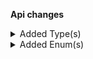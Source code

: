 **Api changes**

<details>
<summary>Added Type(s)</summary>

- added type `CheckoutOrderCreationFailedEvent`
- added type `CheckoutPaymentAuthorizationCancelledEvent`
- added type `CheckoutPaymentAuthorizationFailedEvent`
- added type `CheckoutPaymentAuthorizedEvent`
- added type `CheckoutPaymentCancelAuthorizationFailedEvent`
- added type `CheckoutPaymentChargeFailedEvent`
- added type `CheckoutPaymentChargedEvent`
- added type `CheckoutPaymentRefundFailedEvent`
- added type `CheckoutPaymentRefundedEvent`
- added type `CheckoutMessageOrderPayloadBaseData`
- added type `CheckoutMessagePaymentsPayloadBaseData`
</details>


<details>
<summary>Added Enum(s)</summary>

- added enum `checkout` to type `EventSubscriptionResourceTypeId`
- added enum `CheckoutOrderCreationFailed` to type `EventType`
- added enum `CheckoutPaymentAuthorizationCancelled` to type `EventType`
- added enum `CheckoutPaymentAuthorizationFailed` to type `EventType`
- added enum `CheckoutPaymentAuthorized` to type `EventType`
- added enum `CheckoutPaymentCancelAuthorizationFailed` to type `EventType`
- added enum `CheckoutPaymentCharged` to type `EventType`
- added enum `CheckoutPaymentChargeFailed` to type `EventType`
- added enum `CheckoutPaymentRefunded` to type `EventType`
- added enum `CheckoutPaymentRefundFailed` to type `EventType`
</details>

